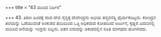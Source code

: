 +++
title = "43 ಮುರಿದ ನಿರ್ಜರ"

+++
43. ತಿರುಗಿ ಹಿಂದಕ್ಕೆ ಸರಿದ ದೇವ ಸೈನ್ಯಕ್ಕೆ ದೇವೇಂದ್ರನು ಅಭಯ ಹಸ್ತವನೆತ್ತಿ ಧೈರ್ಯಕೊಟ್ಟನು. ಕರೀಂದ್ರನ ತಲೆಯನ್ನು ಒಡೆಯುವಂತೆ ಅಂಕುಶದ ತುದಿಯಿಂದ ಒತ್ತಿ ಅಧಿಕವಾದ ಕೋಪದಿಂದ ಅರ್ಜುನ, ಕೃಷ್ಣರ ಎದುರಿನಲ್ಲಿ ಮದಿಸಿದ ಆನೆಯನ್ನು ಇಂದ್ರನು ಬಿಟ್ಟನು. ಆತನ ಬಿರುದನ್ನು ಆಕಾಶದಲ್ಲಿನ ಸೂತ ಮಾಗಧರು ಹೊಗಳಿದರು.